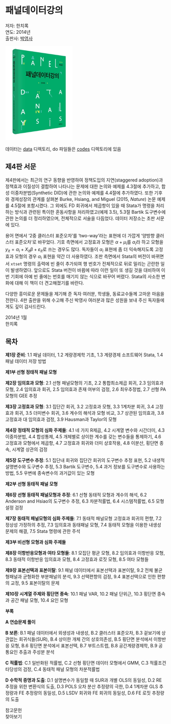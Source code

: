# 패널데이터강의

저자: 한치록<br />
연도: 2014년<br />
출판사: [박영사](https://www.pybook.co.kr/mall/book/field?goodsno=2460&ssort=&category=0304)

<img src="./cover.jpg" width="210" height="295" />

데이터는 [data](data) 디렉토리, do 파일들은 [codes](codes) 디렉토리에 있음

## 제4판 서문

제4판에서는 최근의 연구 동향을 반영하여 정책도입의 지연(staggered
adoption)과 정책효과 이질성이 결합하여 나타나는 문제에 대한 논의와
예제를 4.3절에 추가하고, 합성 이중차분법(Synthetic DID)에 관한 논의와
예제를 4.4절에 추가하였다. 또한 기후와 경제성장의 관계를 살펴본 Burke,
Hsiang, and Miguel (2015, *Nature*) 논문 예제를 4.5절에
포함시켰다. 그 외에도 FD 회귀에서 제곱항이 있을 때 Stata가 명령을
처리하는 방식과 관련된 특이한 혼동사항을 처리하였고(예제 3.5), 5.3절
Bartik 도구변수에 관한 논의를 더 정리하였으며, 전체적으로 서술을
다듬었다. 데이터 저장소는 초판 서문에 있다.

용어 면에서 ‘2중 클러스터 표준오차’를 ‘two-way’라는 표현에 더 가깝게
‘양방향 클러스터 표준오차’로 바꾸었다. 기호 측면에서 고정효과 모형은
$\alpha + \mu_i$를 $\alpha_i$라 하고 모형을 $y_{it} = \alpha_i +
X_{it}\beta + \varepsilon_{it}$로 쓰는 경우도 많다. 독자들이
$\alpha_i$ 표현에 좀 더 익숙해지도록 고정효과 모형의 경우 $\alpha_i$
표현을 약간 더 사용하였다. 조판 측면에서 Stata의 버전이 바뀌면서
`xtset` 명령의 출력에 빈 줄이 추가되여 행 번호가 전체적으로 뒤로
밀리는 곤란한 일이 발생하였다. 앞으로도 Stata 버전이 바뀜에 따라 이런
일이 또 생길 것을 대비하여 이번 기회에 아예 빈 줄에는 번호를 매기지
않는 식으로 바꾸어 버렸다. Stata의 사소한 변화에 대해 이 책이 더
견고해졌기를 바란다.

다양한 흥미로운 문제들을 제기해 준 독자 여러분, 학생들, 동료교수들께
고마운 마음을 전한다. 4판 출판을 위해 수고해 주신 박영사 여러분과 많은
성원을 보내 주신 독자들에게도 깊이 감사드린다.

2014년 1월<br />
한치록

## 목차

**제1장 준비**:
1.1 패널 데이터,
1.2 계량경제학 기초,
1.3 계량경제 소프트웨어 Stata,
1.4 패널 데이터 저장 방법

**제1부 선형 정태적 패널 모형**

**제2장 임의효과 모형**:
2.1 선형 패널모형의 기초,
2.2 통합최소제곱 회귀,
2.3 임의효과 모형,
2.4 임의효과 회귀,
2.5 임의효과 존재 여부의 검정,
2.6 최우추정법,
2.7 선형 PA 모형의 GEE 추정

**제3장 고정효과 모형**:
3.1 집단간 회귀,
3.2 고정효과 모형,
3.3 1계차분 회귀,
3.4 고정효과 회귀,
3.5 더미변수 회귀,
3.6 계수의 해석과 모형 비교,
3.7 상관된 임의효과,
3.8 고정효과 대 임의효과 검정,
3.9 Hausman과 Taylor의 모형

**제4장 정태적 모형의 심화 주제들**:
4.1 네 가지 R제곱,
4.2 시계열 변수와 시간더미,
4.3 이중차분법,
4.4 합성통제,
4.5 개체별로 상이한 계수를 갖는 변수들을 통제하기,
4.6 고정효과 모형에서 제곱항,
4.7 고정효과 회귀와 더미 상호작용,
4.8 이분산, 횡단면 종속, 시계열 상관의 검정

**제5장 도구변수 추정**:
5.1 집단내 회귀와 집단간 회귀의 도구변수 추정 표현,
5.2 내생적 설명변수와 도구변수 추정,
5.3 Bartik 도구변수,
5.4 과거 정보를 도구변수로 사용하는 방법,
5.5 우변에 종속변수의 과거값이 있는 모형

**제2부 선형 동태적 패널 모형**

**제6장 선형 동태적 패널모형과 추정**:
6.1 선형 동태적 모형과 계수의 해석,
6.2 Anderson and Hsiao의 도구변수 추정,
6.3 차분적률법,
6.4 시스템적률법,
6.5 모형설정 검정

**제7장 동태적 패널모형의 심화 주제들**:
7.1 동태적 패널모형 고정효과 회귀의 편향,
7.2 정상성 가정하의 추정,
7.3 임의효과 동태패널 모형,
7.4 동태적 모형을 이용한 내생성 문제의 해결,
7.5 Stata 명령에 관한 주석

**제3부 비선형 모형과 심화 주제들**

**제8장 이항반응모형과 여타 모형들**:
8.1 모집단 평균 모형,
8.2 임의효과 이항반응 모형,
8.3 동태적 이항반응 임의효과 모형,
8.4 고정효과 로짓 모형,
8.5 여타 모형들

**제9장 표본선택과 표본이탈**:
9.1 패널 데이터에서 표본선택과 표본이탈,
9.2 전체 불균형패널과 균형화한 부분패널의 분석,
9.3 선택편향의 검정,
9.4 표본선택으로 인한 편향의 교정,
9.5 표본이탈의 문제

**제10장 시계열 주제와 횡단면 종속**:
10.1 패널 VAR,
10.2 패널 단위근,
10.3 횡단면 종속과 공간 패널 모형,
10.4 요인 모형

**부록**

**A 연습문제 풀이**

**B 보론**:
B.1 패널 데이터에서 외생성과 내생성,
B.2 클러스터 표준오차,
B.3 겉보기에 상관없는 회귀식들(SUR),
B.4 상이한 개체 간의 상호의존성,
B.5 횡단면 분석에서 이항반응 모형,
B.6 횡단면 분석에서 표본선택,
B.7 부트스트랩,
B.8 공간계량경제학,
B.9 공통요인 추출과 주성분 분석

**C 적률법**:
C.1 일반화된 적률법,
C.2 선형 횡단면 데이터 모형에서 GMM,
C.3 적률조건 타당성의 검정,
C.4 동태적 패널 모형의 차분적률법

**D 수학적 증명과 도출**:
D.1 설명변수가 동일할 때 SUR과 개별 OLS의 동일성,
D.2 RE 추정을 위한 변환식의 도출,
D.3 POLS 오차 분산 추정량의 극한,
D.4 1계차분 GLS 추정량과 FE 추정량의 동일성,
D.5 LSDV 회귀와 FE 회귀의 동일성,
D.6 FE 로짓 추정량의 도출

참고문헌<br />
찾아보기

